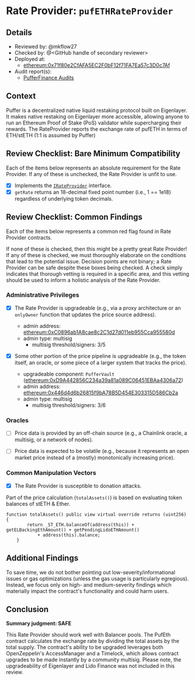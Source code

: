 # Rate Provider: `pufETHRateProvider`

## Details
- Reviewed by: @mkflow27
- Checked by: @\<GitHub handle of secondary reviewer\>
- Deployed at:
    - [ethereum:0x71f80e2CfAFA5EC2F0bF12f71FA7Ea57c3D0c7Af](https://etherscan.io/address/0x71f80e2CfAFA5EC2F0bF12f71FA7Ea57c3D0c7Af#readProxyContract)
- Audit report(s):
    - [PufferFinance Audits](https://github.com/PufferFinance/pufETH/tree/main/audits)

## Context
Puffer is a decentralized native liquid restaking protocol built on Eigenlayer. It makes native restaking on Eigenlayer more accessible, allowing anyone to run an Ethereum Proof of Stake (PoS) validator while supercharging their rewards. The RateProvider reports the exchange rate of pufETH in terms of ETH/stETH (1:1 is assumed by Puffer)

## Review Checklist: Bare Minimum Compatibility
Each of the items below represents an absolute requirement for the Rate Provider. If any of these is unchecked, the Rate Provider is unfit to use.

- [x] Implements the [`IRateProvider`](https://github.com/balancer/balancer-v2-monorepo/blob/bc3b3fee6e13e01d2efe610ed8118fdb74dfc1f2/pkg/interfaces/contracts/pool-utils/IRateProvider.sol) interface.
- [x] `getRate` returns an 18-decimal fixed point number (i.e., 1 == 1e18) regardless of underlying token decimals.

## Review Checklist: Common Findings
Each of the items below represents a common red flag found in Rate Provider contracts.

If none of these is checked, then this might be a pretty great Rate Provider! If any of these is checked, we must thoroughly elaborate on the conditions that lead to the potential issue. Decision points are not binary; a Rate Provider can be safe despite these boxes being checked. A check simply indicates that thorough vetting is required in a specific area, and this vetting should be used to inform a holistic analysis of the Rate Provider.

### Administrative Privileges
- [x] The Rate Provider is upgradeable (e.g., via a proxy architecture or an `onlyOwner` function that updates the price source address).
    - admin address: [ethereum:0xC0896ab1A8cae8c2C1d27d011eb955Cca955580d](https://etherscan.io/address/0xC0896ab1A8cae8c2C1d27d011eb955Cca955580d)
    - admin type: multisig
        - multisig threshold/signers: 3/5

- [x] Some other portion of the price pipeline is upgradeable (e.g., the token itself, an oracle, or some piece of a larger system that tracks the price).
    - upgradeable component: `PufferVault` ([ethereum:0xD9A442856C234a39a81a089C06451EBAa4306a72](https://etherscan.io/address/0xD9A442856C234a39a81a089C06451EBAa4306a72#readProxyContract))
    - admin address: [ethereum:0x446d4d6b26815f9bA78B5D454E303315D586Cb2a](https://etherscan.io/address/0x446d4d6b26815f9bA78B5D454E303315D586Cb2a)
    - admin type: multisig
        - multisig threshold/signers: 3/6

### Oracles
- [ ] Price data is provided by an off-chain source (e.g., a Chainlink oracle, a multisig, or a network of nodes).

- [ ] Price data is expected to be volatile (e.g., because it represents an open market price instead of a (mostly) monotonically increasing price).

### Common Manipulation Vectors
- [x] The Rate Provider is susceptible to donation attacks.

Part of the price calculation (`totalAssets()`) is based on evaluating token balances of stETH & Ether. 
```solidity
function totalAssets() public view virtual override returns (uint256) {
        return _ST_ETH.balanceOf(address(this)) + getELBackingEthAmount() + getPendingLidoETHAmount()
            + address(this).balance;
    }
```

## Additional Findings
To save time, we do not bother pointing out low-severity/informational issues or gas optimizations (unless the gas usage is particularly egregious). Instead, we focus only on high- and medium-severity findings which materially impact the contract's functionality and could harm users.

## Conclusion
**Summary judgment: SAFE**

This Rate Provider should work well with Balancer pools. The PufEth contract calculates the exchange rate by dividing the total assets by the total supply. The contract's ability to be upgraded leverages both OpenZeppelin's AccessManager and a Timelock, which allows contract upgrades to be made instantly by a community multisig. Please note, the upgradeability of Eigenlayer and Lido Finance was not included in this review.